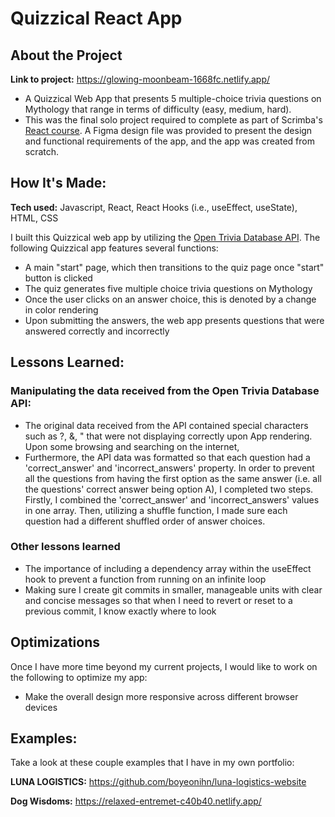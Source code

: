 # Quizzical React App
## About the Project
**Link to project:** https://glowing-moonbeam-1668fc.netlify.app/

- A Quizzical Web App that presents 5 multiple-choice trivia questions on Mythology that range in terms of difficulty (easy, medium, hard). 
- This was the final solo project required to complete as part of Scrimba's [React course](https://scrimba.com/learn/learnreact). A Figma design file was provided to present the design and functional requirements of the app, and the app was created from scratch.

## How It's Made:
**Tech used:** Javascript, React, React Hooks (i.e., useEffect, useState), HTML, CSS

I built this Quizzical web app by utilizing the [Open Trivia Database API](https://opentdb.com/). The following Quizzical app features several functions:
- A main "start" page, which then transitions to the quiz page once "start" button is clicked
- The quiz generates five multiple choice trivia questions on Mythology
- Once the user clicks on an answer choice, this is denoted by a change in color rendering
- Upon submitting the answers, the web app presents questions that were answered correctly and incorrectly 

## Lessons Learned:
### Manipulating the data received from the Open Trivia Database API:
- The original data received from the API contained special characters such as ?, &, " that were not displaying correctly upon App rendering. Upon some browsing and searching on the internet, 
- Furthermore, the API data was formatted so that each question had a 'correct_answer' and 'incorrect_answers' property. In order to prevent all the questions from having the first option as the same answer (i.e. all the questions' correct answer being option A), I completed two steps. Firstly, I combined the 'correct_answer' and 'incorrect_answers' values in one array. Then, utilizing a shuffle function, I made sure each question had a different shuffled order of answer choices. 

### Other lessons learned
- The importance of including a dependency array within the useEffect hook to prevent a function from running on an infinite loop
- Making sure I create git commits in smaller, manageable units with clear and concise messages so that when I need to revert or reset to a previous commit, I know exactly where to look

## Optimizations
Once I have more time beyond my current projects, I would like to work on the following to optimize my app: 
- Make the overall design more responsive across different browser devices


## Examples:
Take a look at these couple examples that I have in my own portfolio:

**LUNA LOGISTICS:** https://github.com/boyeonihn/luna-logistics-website

**Dog Wisdoms:** https://relaxed-entremet-c40b40.netlify.app/

